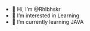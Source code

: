 - 👋 Hi, I’m @Rhlbhskr
- 👀 I’m interested in Learning 
- 🌱 I’m currently learning JAVA

<!---
Rhlbhskr/Rhlbhskr is a ✨ special ✨ repository because its `README.md` (this file) appears on your GitHub profile.
You can click the Preview link to take a look at your changes.
--->
